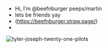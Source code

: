 -  Hi, I’m @beefnburger peeps/martin
-  lets be friends yay
- (https://beefnburger.straw.page/)
- 
![tyler-joseph-twenty-one-pilots](https://github.com/user-attachments/assets/8eb1362e-8877-4806-9732-55d25998652d)
